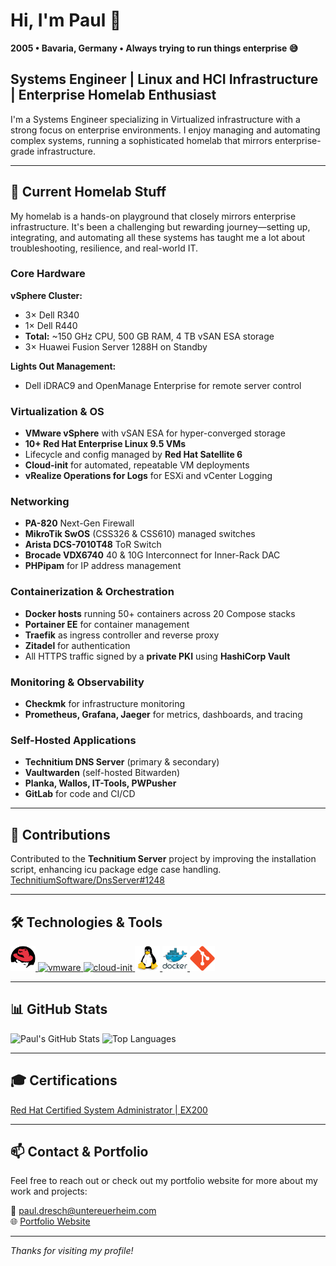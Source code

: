 # Hi, I'm Paul 👋

**2005 • Bavaria, Germany • Always trying to run things enterprise 😅**

## Systems Engineer | Linux and HCI Infrastructure | Enterprise Homelab Enthusiast

I'm a Systems Engineer specializing in Virtualized infrastructure with a strong focus on enterprise environments. I enjoy managing and automating complex systems, running a sophisticated homelab that mirrors enterprise-grade infrastructure.

---

## 🔭 Current Homelab Stuff

My homelab is a hands-on playground that closely mirrors enterprise infrastructure. It's been a challenging but rewarding journey—setting up, integrating, and automating all these systems has taught me a lot about troubleshooting, resilience, and real-world IT.

### Core Hardware
**vSphere Cluster:**
- 3× Dell R340
- 1× Dell R440
- **Total:** ~150 GHz CPU, 500 GB RAM, 4 TB vSAN ESA storage
- 3× Huawei Fusion Server 1288H on Standby

**Lights Out Management:**
- Dell iDRAC9 and OpenManage Enterprise for remote server control

### Virtualization & OS
- **VMware vSphere** with vSAN ESA for hyper-converged storage
- **10+ Red Hat Enterprise Linux 9.5 VMs**
- Lifecycle and config managed by **Red Hat Satellite 6**
- **Cloud-init** for automated, repeatable VM deployments
- **vRealize Operations for Logs** for ESXi and vCenter Logging

### Networking
- **PA-820** Next-Gen Firewall
- **MikroTik SwOS** (CSS326 & CSS610) managed switches
- **Arista DCS-7010T48** ToR Switch
- **Brocade VDX6740** 40 & 10G Interconnect for Inner-Rack DAC
- **PHPipam** for IP address management

### Containerization & Orchestration
- **Docker hosts** running 50+ containers across 20 Compose stacks
- **Portainer EE** for container management
- **Traefik** as ingress controller and reverse proxy
- **Zitadel** for authentication
- All HTTPS traffic signed by a **private PKI** using **HashiCorp Vault**

### Monitoring & Observability
- **Checkmk** for infrastructure monitoring
- **Prometheus, Grafana, Jaeger** for metrics, dashboards, and tracing

### Self-Hosted Applications
- **Technitium DNS Server** (primary & secondary)
- **Vaultwarden** (self-hosted Bitwarden)
- **Planka, Wallos, IT-Tools, PWPusher**
- **GitLab** for code and CI/CD

---

## 💼 Contributions

Contributed to the **Technitium Server** project by improving the installation script, enhancing icu package edge case handling.  
[TechnitiumSoftware/DnsServer#1248](https://github.com/TechnitiumSoftware/DnsServer/pull/1248)

---

## 🛠️ Technologies & Tools

<p align="left">
  <a href="https://www.redhat.com/en" target="_blank" rel="noreferrer">
    <img src="https://raw.githubusercontent.com/devicons/devicon/master/icons/redhat/redhat-original.svg" alt="redhat" width="40" height="40" />
  </a>
  <a href="https://www.vmware.com/products/vsphere.html" target="_blank" rel="noreferrer">
    <img src="https://www.svgrepo.com/show/355370/vmware.svg" alt="vmware" width="40" height="40" />
  </a>
  <a href="https://cloudinit.io/" target="_blank" rel="noreferrer">
    <img src="https://cloud-init.github.io/images/cloud-init-orange.svg" alt="cloud-init" width="40" height="40" />
  </a>
  <a href="https://www.linux.org/" target="_blank" rel="noreferrer">
    <img src="https://raw.githubusercontent.com/devicons/devicon/master/icons/linux/linux-original.svg" alt="linux" width="40" height="40" />
  </a>
  <a href="https://www.docker.com/" target="_blank" rel="noreferrer">
    <img src="https://raw.githubusercontent.com/devicons/devicon/master/icons/docker/docker-original-wordmark.svg" alt="docker" width="40" height="40" />
  </a>
  <a href="https://git-scm.com/" target="_blank" rel="noreferrer">
    <img src="https://raw.githubusercontent.com/devicons/devicon/master/icons/git/git-original.svg" alt="git" width="40" height="40" />
  </a>
</p>

---

## 📊 GitHub Stats

<p align="left">
  <img src="https://github-readme-stats.vercel.app/api?username=paul1404&show_icons=true&locale=en&theme=dark" alt="Paul's GitHub Stats" />
  <img src="https://github-readme-stats.vercel.app/api/top-langs/?username=paul1404&layout=compact&theme=dark" alt="Top Languages" />
</p>

---

## 🎓 Certifications

[Red Hat Certified System Administrator | EX200](https://www.credly.com/badges/d59d68a6-4688-4178-8d9e-002abb5d39e0)

---

## 📫 Contact & Portfolio

Feel free to reach out or check out my portfolio website for more about my work and projects:

📧 [paul.dresch@untereuerheim.com](mailto:paul.dresch@untereuerheim.com)  
🌐 [Portfolio Website](https://pd-portfolio.net)

---

*Thanks for visiting my profile!*
